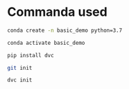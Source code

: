 # Commanda used
```bash
conda create -n basic_demo python=3.7
```

```bash
conda activate basic_demo
```
```bash
pip install dvc
```
```bash
git init
```
```bash
dvc init
```